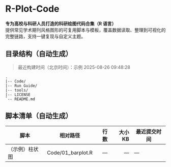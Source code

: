 # R-Plot-Code

**专为高校与科研人员打造的科研绘图代码合集（R 语言）**  
提供常见学术期刊风格图形的可复用脚本与模板，覆盖数据读取、整理到可视化的完整链路，支持一键复现与自定义主题。

## 目录结构（自动生成）
<!-- AUTO-TREE:BEGIN -->
> 最近构建时间（北京时间）：示例 2025-08-26 09:48:28

```text
.
|-- Code/
|-- Run Guide/
|-- tools/
|-- LICENSE
`-- README.md
```
<!-- AUTO-TREE:END -->

## 脚本清单（自动生成）
<!-- AUTO-INDEX:BEGIN -->
| 脚本 | 相对路径 | 行数 | 大小KB | 最近提交时间 |
|---|---|---:|---:|---|
| （示例）柱状图 | Code/01_barplot.R | — | — | — |
<!-- AUTO-INDEX:END -->
